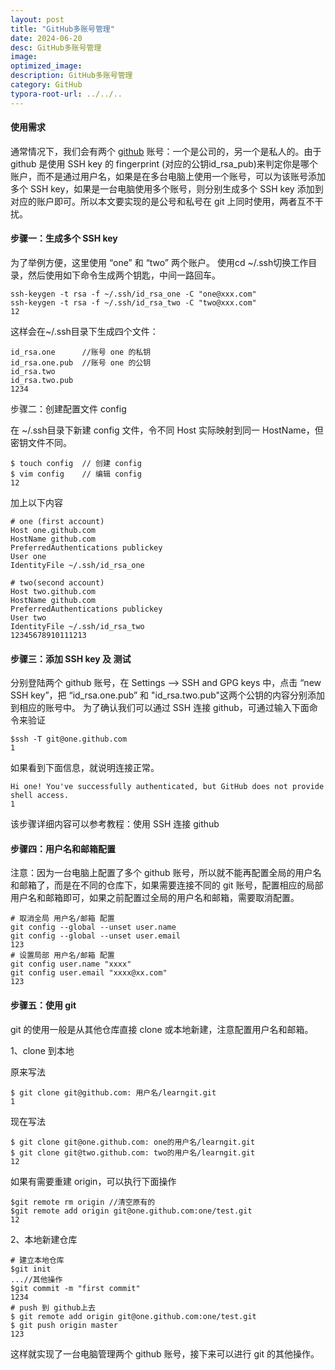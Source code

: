 ```yaml
---
layout: post
title: "GitHub多账号管理"
date: 2024-06-20
desc: GitHub多账号管理
image: 
optimized_image: 
description: GitHub多账号管理
category: GitHub
typora-root-url: ../../..
---
```


#### 使用需求

通常情况下，我们会有两个 [github](https://so.csdn.net/so/search?q=github&spm=1001.2101.3001.7020) 账号：一个是公司的，另一个是私人的。由于 github 是使用 SSH key 的 fingerprint (对应的公钥id_rsa_pub)来判定你是哪个账户，而不是通过用户名，如果是在多台电脑上使用一个账号，可以为该账号添加多个 SSH key，如果是一台电脑使用多个账号，则分别生成多个 SSH key 添加到对应的账户即可。所以本文要实现的是公号和私号在 git 上同时使用，两者互不干扰。

#### 步骤一：生成多个 SSH key

为了举例方便，这里使用 “one” 和 “two” 两个账户。
使用cd ~/.ssh切换工作目录，然后使用如下命令生成两个钥匙，中间一路回车。

```
ssh-keygen -t rsa -f ~/.ssh/id_rsa_one -C "one@xxx.com"
ssh-keygen -t rsa -f ~/.ssh/id_rsa_two -C "two@xxx.com"
12
```

这样会在~/.ssh目录下生成四个文件：

```
id_rsa.one      //账号 one 的私钥
id_rsa.one.pub  //账号 one 的公钥
id_rsa.two
id_rsa.two.pub
1234
```

步骤二：创建配置文件 config

在 ~/.ssh目录下新建 config 文件，令不同 Host 实际映射到同一 HostName，但密钥文件不同。

```
$ touch config  // 创建 config
$ vim config    // 编辑 config
12
```

加上以下内容

```
# one (first account)
Host one.github.com
HostName github.com
PreferredAuthentications publickey
User one
IdentityFile ~/.ssh/id_rsa_one

# two(second account) 
Host two.github.com
HostName github.com
PreferredAuthentications publickey
User two
IdentityFile ~/.ssh/id_rsa_two
12345678910111213
```

#### 步骤三：添加 SSH key 及 测试

分别登陆两个 github 账号，在 Settings —> SSH and GPG keys 中，点击 “new SSH key”，把 “id_rsa.one.pub” 和 "id_rsa.two.pub"这两个公钥的内容分别添加到相应的账号中。
为了确认我们可以通过 SSH 连接 github，可通过输入下面命令来验证

```
$ssh -T git@one.github.com
1
```

如果看到下面信息，就说明连接正常。

```
Hi one! You've successfully authenticated, but GitHub does not provide shell access.
1
```

该步骤详细内容可以参考教程：使用 SSH 连接 github

#### 步骤四：用户名和邮箱配置

注意：因为一台电脑上配置了多个 github 账号，所以就不能再配置全局的用户名和邮箱了，而是在不同的仓库下，如果需要连接不同的 git 账号，配置相应的局部用户名和邮箱即可，如果之前配置过全局的用户名和邮箱，需要取消配置。

```
# 取消全局 用户名/邮箱 配置
git config --global --unset user.name
git config --global --unset user.email
123
# 设置局部 用户名/邮箱 配置
git config user.name "xxxx"
git config user.email "xxxx@xx.com"
123
```

#### 步骤五：使用 git

git 的使用一般是从其他仓库直接 clone 或本地新建，注意配置用户名和邮箱。

1、clone 到本地

原来写法

```
$ git clone git@github.com: 用户名/learngit.git
1
```

现在写法

```
$ git clone git@one.github.com: one的用户名/learngit.git
$ git clone git@two.github.com: two的用户名/learngit.git
12
```

如果有需要重建 origin，可以执行下面操作

```
$git remote rm origin //清空原有的
$git remote add origin git@one.github.com:one/test.git
12
```

2、本地新建仓库

```
# 建立本地仓库
$git init
...//其他操作
$git commit -m "first commit"
1234
# push 到 github上去
$ git remote add origin git@one.github.com:one/test.git
$ git push origin master
123
```

这样就实现了一台电脑管理两个 github 账号，接下来可以进行 git 的其他操作。